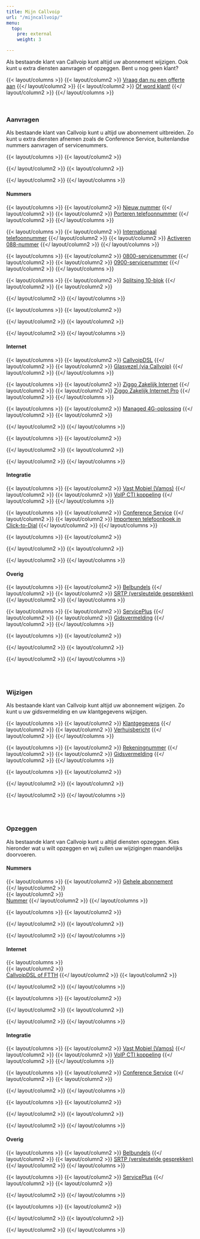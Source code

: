 ```yaml
---
title: Mijn Callvoip
url: "/mijncallvoip/"
menu:
  top:
    pre: external
    weight: 3

---
```

Als bestaande klant van Callvoip kunt altijd uw abonnement wijzigen. Ook kunt u extra diensten aanvragen of opzeggen. Bent u nog geen klant?

{{< layout/columns >}}
{{< layout/column2 >}}
<a href="/offerte/" class="button button-secondary">Vraag dan nu een offerte aan</a>
{{</ layout/column2 >}}
{{< layout/column2 >}}
<a href="https://www.callvoip.nl/download/callvoip/CallVoip_telefonie_aanvraagformulier.pdf" class="button">Of word klant!</a>
{{</ layout/column2 >}}
{{</ layout/columns >}}

<br>

### Aanvragen

Als bestaande klant van Callvoip kunt u altijd uw abonnement uitbreiden. Zo kunt u extra diensten afnemen zoals de Conference Service, buitenlandse nummers aanvragen of servicenummers.

{{< layout/columns >}}
{{< layout/column2 >}}

{{</ layout/column2 >}}
{{< layout/column2 >}}

{{</ layout/column2 >}}
{{</ layout/columns >}}

#### Nummers

{{< layout/columns >}}
{{< layout/column2 >}}
[Nieuw nummer](/aanvragen/nummer/)
{{</ layout/column2 >}}
{{< layout/column2 >}}
[Porteren telefoonnummer](/aanvragen/portering/)
{{</ layout/column2 >}}
{{</ layout/columns >}}

{{< layout/columns >}}
{{< layout/column2 >}}
[Internationaal telefoonnummer](aanvragen/internationaal-nummer/)
{{</ layout/column2 >}}
{{< layout/column2 >}}
[Activeren 088-nummer](/aanvragen/088-blok-activatie/)
{{</ layout/column2 >}}
{{</ layout/columns >}}

{{< layout/columns >}}
{{< layout/column2 >}}
[0800-servicenummer](/aanvragen/0800-activatie/)
{{</ layout/column2 >}}
{{< layout/column2 >}}
[0900-servicenummer](/aanvragen/0900-activatie/)
{{</ layout/column2 >}}
{{</ layout/columns >}}

{{< layout/columns >}}
{{< layout/column2 >}}
[Splitsing 10-blok](/aanvragen/splitsing-10-blok/)
{{</ layout/column2 >}}
{{< layout/column2 >}}

{{</ layout/column2 >}}
{{</ layout/columns >}}

{{< layout/columns >}}
{{< layout/column2 >}}

{{</ layout/column2 >}}
{{< layout/column2 >}}

{{</ layout/column2 >}}
{{</ layout/columns >}}

#### Internet

{{< layout/columns >}}
{{< layout/column2 >}}
[CallvoipDSL](https://www.callvoip.nl/download/callvoip/callvoip-adsl-vdsl_aanvraagformulier.pdf)
{{</ layout/column2 >}}
{{< layout/column2 >}}
[Glasvezel (via Callvoip)](http://www.simmpl.nl/downloads/callvoip_ftth_aanvraagformulier.pdf)
{{</ layout/column2 >}}
{{</ layout/columns >}}

{{< layout/columns >}}
{{< layout/column2 >}}
[Ziggo Zakelijk Internet](https://www.callvoip.nl/download/callvoip/callvoip_aanvraagformulier_ziggo-connect-zzp.pdf)
{{</ layout/column2 >}}
{{< layout/column2 >}}
[Ziggo Zakelijk Internet Pro](https://www.callvoip.nl/download/callvoip/callvoip_aanvraagformulier_ziggo-connect-mkb.pdf)
{{</ layout/column2 >}}
{{</ layout/columns >}}

{{< layout/columns >}}
{{< layout/column2 >}}
[Managed 4G-oplossing](/aanvragen/managed-4g/)
{{</ layout/column2 >}}
{{< layout/column2 >}}

{{</ layout/column2 >}}
{{</ layout/columns >}}

{{< layout/columns >}}
{{< layout/column2 >}}

{{</ layout/column2 >}}
{{< layout/column2 >}}

{{</ layout/column2 >}}
{{</ layout/columns >}}

#### Integratie

{{< layout/columns >}}
{{< layout/column2 >}}
[Vast Mobiel (Vamos)](/aanvragen/vamos/)
{{</ layout/column2 >}}
{{< layout/column2 >}}
[VoIP CTI koppeling](/aanvragen/voip-cti/)
{{</ layout/column2 >}}
{{</ layout/columns >}}

{{< layout/columns >}}
{{< layout/column2 >}}
[Conference Service](/aanvragen/conference/)
{{</ layout/column2 >}}
{{< layout/column2 >}}
[Importeren telefoonboek in Click-to-Dial](/aanvragen/importeren-telefoonboek-c2d/)
{{</ layout/column2 >}}
{{</ layout/columns >}}

{{< layout/columns >}}
{{< layout/column2 >}}

{{</ layout/column2 >}}
{{< layout/column2 >}}

{{</ layout/column2 >}}
{{</ layout/columns >}}

#### Overig

{{< layout/columns >}}
{{< layout/column2 >}}
[Belbundels](/aanvragen/belbundel/)
{{</ layout/column2 >}}
{{< layout/column2 >}}
[SRTP (versleutelde gesprekken)](/aanvragen/srtp/)
{{</ layout/column2 >}}
{{</ layout/columns >}}

{{< layout/columns >}}
{{< layout/column2 >}}
[ServicePlus](/aanvragen/serviceplus/)
{{</ layout/column2 >}}
{{< layout/column2 >}}
[Gidsvermelding](/aanvragen/gidsvermelding/)
{{</ layout/column2 >}}
{{</ layout/columns >}}

{{< layout/columns >}}
{{< layout/column2 >}}

{{</ layout/column2 >}}
{{< layout/column2 >}}

{{</ layout/column2 >}}
{{</ layout/columns >}}

<br><br>

### Wijzigen

Als bestaande klant van Callvoip kunt altijd uw abonnement wijzigen. Zo kunt u uw gidsvermelding en uw klantgegevens wijzigen.

{{< layout/columns >}}
{{< layout/column2 >}}
[Klantgegevens](/wijzigen/klantgegevens/)
{{</ layout/column2 >}}
{{< layout/column2 >}}
[Verhuisbericht](/wijzigen/verhuisbericht/)
{{</ layout/column2 >}}
{{</ layout/columns >}}

{{< layout/columns >}}
{{< layout/column2 >}}
[Rekeningnummer](/wijzigen/rekeningnummer/)
{{</ layout/column2 >}}
{{< layout/column2 >}}
[Gidsvermelding](/wijzigen/gidsvermelding/)
{{</ layout/column2 >}}
{{</ layout/columns >}}

{{< layout/columns >}}
{{< layout/column2 >}}

{{</ layout/column2 >}}
{{< layout/column2 >}}

{{</ layout/column2 >}}
{{</ layout/columns >}}

<br><br>

### Opzeggen

Als bestaande klant van Callvoip kunt u altijd diensten opzeggen. Kies hieronder wat u wilt opzeggen en wij zullen uw wijzigingen maandelijks doorvoeren.

#### Nummers

{{< layout/columns >}}
{{< layout/column2 >}}
[Gehele abonnement](/opzeggen/abonnement/)   
{{</ layout/column2 >}}   
{{< layout/column2 >}}   
[Nummer](/opzeggen/nummer/)
{{</ layout/column2 >}}
{{</ layout/columns >}}

{{< layout/columns >}}
{{< layout/column2 >}}

{{</ layout/column2 >}}
{{< layout/column2 >}}

{{</ layout/column2 >}}
{{</ layout/columns >}}

#### Internet

{{< layout/columns >}}   
{{< layout/column2 >}}  
[CallvoipDSL of FTTH](/opzeggen/internet-callvoip/)
{{</ layout/column2 >}}
{{< layout/column2 >}}

{{</ layout/column2 >}}
{{</ layout/columns >}}

{{< layout/columns >}}
{{< layout/column2 >}}

{{</ layout/column2 >}}
{{< layout/column2 >}}

{{</ layout/column2 >}}
{{</ layout/columns >}}

#### Integratie

{{< layout/columns >}}
{{< layout/column2 >}}
[Vast Mobiel (Vamos)](/opzeggen/vamos/)
{{</ layout/column2 >}}
{{< layout/column2 >}}
[VoIP CTI koppeling](/opzeggen/voip-cti/)
{{</ layout/column2 >}}
{{</ layout/columns >}}

{{< layout/columns >}}
{{< layout/column2 >}}
[Conference Service](/opzeggen/conference/)
{{</ layout/column2 >}}
{{< layout/column2 >}}

{{</ layout/column2 >}}
{{</ layout/columns >}}

{{< layout/columns >}}
{{< layout/column2 >}}

{{</ layout/column2 >}}
{{< layout/column2 >}}

{{</ layout/column2 >}}
{{</ layout/columns >}}

#### Overig

{{< layout/columns >}}
{{< layout/column2 >}}
[Belbundels](/opzeggen/belbundel/)
{{</ layout/column2 >}}
{{< layout/column2 >}}
[SRTP (versleutelde gesprekken)](/opzeggen/srtp/)
{{</ layout/column2 >}}
{{</ layout/columns >}}

{{< layout/columns >}}
{{< layout/column2 >}}
[ServicePlus](/opzeggen/serviceplus/)
{{</ layout/column2 >}}
{{< layout/column2 >}}

{{</ layout/column2 >}}
{{</ layout/columns >}}

{{< layout/columns >}}
{{< layout/column2 >}}

{{</ layout/column2 >}}
{{< layout/column2 >}}

{{</ layout/column2 >}}
{{</ layout/columns >}}